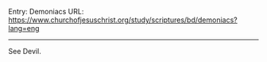 Entry: Demoniacs
URL: https://www.churchofjesuschrist.org/study/scriptures/bd/demoniacs?lang=eng

---

See Devil.
